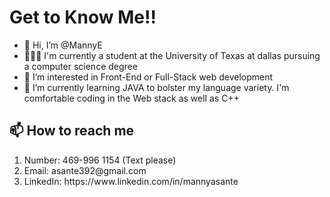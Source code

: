 <h1> Get to Know Me!! </h1>


- 👋 Hi, I’m @MannyE
- 🧑🏾‍💼 I'm currently a student at the University of Texas at dallas pursuing a computer science degree
- 👀 I’m interested in Front-End or Full-Stack web development
- 🌱 I’m currently learning JAVA to bolster my language variety. I'm comfortable coding in the Web stack as well as C++

<h2>📫 How to reach me </h2>
<ol>
  <li>Number:   469-996 1154 (Text please)</li>
  <li>Email:    asante392@gmail.com</l1>
  <li>LinkedIn: https://www.linkedin.com/in/mannyasante</l1>

<!---
MannyE/MannyE is a ✨ special ✨ repository because its `README.md` (this file) appears on your GitHub profile.
You can click the Preview link to take a look at your changes.
--->
